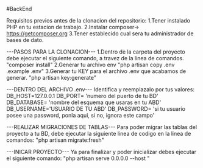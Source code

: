 #BackEnd

Requisitos previos antes de la clonacion del repositorio: 
1.Tener instalado PHP en tu estacion de trabajo. 
2.Instalar composer-> https://getcomposer.org 
3.Tener establecido cual sera tu administrador de bases de dato.

---PASOS PARA LA CLONACION--- 
1.Dentro de la carpeta del proyecto debe ejecutar el siguiente comando, a travez de la linea de comandos. "composer install" 
2.Generar tu archivo env "php artisan copy .env .example .env" 3.Generar tu KEY para el archivo .env que acabamos de generar. "php artisan key:generate"

---DENTRO DEL ARCHIVO .env--- 
Identifica y reemplazalo por tus valores:
DB_HOST=127.0.0.1 
DB_PORT= 'numero del puerto de tu BD' 
DB_DATABASE= 'nombre del esquema que usaras en tu ABD' DB_USERNAME='USUARIO DE TU ABD' DB_PASSWORD= 'si tu usuario posee una password, ponla aqui, si no, ignora este campo'

---REALIZAR MIGRACIONES DE TABLAS--- 
Para poder migrar las tablas del proyecto a tu BD, debe ejecutar la siguiente linea de codigo en la linea de comandos: 
"php artisan migrate:fresh"

---INICAR PROYECTO--- 
Ya para finalizar y poder inicializar debes ejecutar el siguiente comando: 
"php artisan serve 0.0.0.0 --host "
